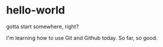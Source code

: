 # hello-world
gotta start somewhere, right?

I'm learning how to use Git and Github today. So far, so good.
